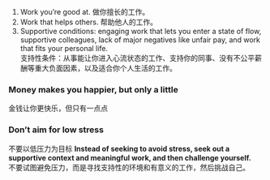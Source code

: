 1. Work you’re good at. 做你擅长的工作。
2. Work that helps others. 帮助他人的工作。
3. Supportive conditions: engaging work that lets you enter a state of flow, supportive colleagues, lack of major negatives like unfair pay, and work that fits your personal life.  
    支持性条件：从事能让你进入心流状态的工作、支持你的同事、没有不公平薪酬等重大负面因素，以及适合你个人生活的工作。



### Money makes you happier, but only a little  
金钱让你更快乐，但只有一点点

### Don’t aim for low stress  
不要以低压力为目标
**Instead of seeking to avoid stress, seek out a supportive context and meaningful work, and then challenge yourself.**  
不要试图避免压力，而是寻找支持性的环境和有意义的工作，然后挑战自己。